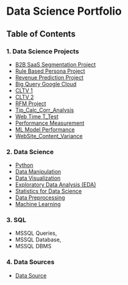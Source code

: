 # Data Science Portfolio


## Table of Contents

 ### 1. Data Science Projects

 * [B2B SaaS Segmentation Project](https://github.com/onurcakili/dataScienceRepository/blob/main/01_Data_Science_Projects/00_B2B_Saas_Segmentation.ipynb)
 * [Rule Based Persona Project](https://github.com/onurcakili/dataScienceRepository/blob/main/01_Data_Science_Projects/01_Rule-Based-Class-Persona.ipynb)
 * [Revenue Prediction Project](https://github.com/onurcakili/dataScienceRepository/blob/main/01_Data_Science_Projects/02_Revenue_Prediction_Segmentation.ipynb)
 * [Big Query Google Cloud](https://github.com/onurcakili/dataScienceRepository/blob/main/01_Data_Science_Projects/03_Big_Query_Google_Cloud.ipynb)
 * [CLTV 1](https://github.com/onurcakili/dataScienceRepository/blob/main/01_Data_Science_Projects/04_1_cltv.py)
 * [CLTV 2](https://github.com/onurcakili/dataScienceRepository/blob/main/01_Data_Science_Projects/04_2_cltv_prediction.py)
 * [RFM Project](https://github.com/onurcakili/dataScienceRepository/blob/main/01_Data_Science_Projects/05_RFM_Project.py)
 * [Tip_Calc_Corr_Analysis](https://github.com/onurcakili/dataScienceRepository/blob/main/01_Data_Science_Projects/06_Tip_Calc_Correlation_Analysis.ipynb)
 * [Web Time T_Test](https://github.com/onurcakili/dataScienceRepository/blob/main/01_Data_Science_Projects/07_Web_Time_T_Test.ipynb)
 * [Performance Measurement](https://github.com/onurcakili/dataScienceRepository/blob/main/01_Data_Science_Projects/08_Performance_Measurement.ipynb)
 * [ML Model Performance](https://github.com/onurcakili/dataScienceRepository/blob/main/01_Data_Science_Projects/09_ML_Model_Performance.ipynb)
 * [WebSite_Content_Variance](https://github.com/onurcakili/dataScienceRepository/blob/main/01_Data_Science_Projects/10_WebSite_Content_Variance.ipynb)
 



 ### 2. Data Science
 * [Python](https://github.com/onurcakili/dataScienceRepository/tree/main/02_Python_Repository/01_Python)
 * [Data Manipulation](https://github.com/onurcakili/dataScienceRepository/tree/main/02_Python_Repository/02_Data_Manipulation)
 * [Data Visualization](https://github.com/onurcakili/dataScienceRepository/tree/main/02_Python_Repository/03_Data_Visualization)
 * [Exploratory Data Analysis (EDA)](https://github.com/onurcakili/dataScienceRepository/tree/main/02_Python_Repository/04_Exploratory_Data_Analysis_EDA)
 * [Statistics for Data Science](https://github.com/onurcakili/dataScienceRepository/tree/main/02_Python_Repository/05_Statistics_For_Data_Science)
 * [Data Preprocessing](https://github.com/onurcakili/dataScienceRepository/tree/main/02_Python_Repository/06_Data_Preprocessing)
 * [Machine Learning](https://github.com/onurcakili/dataScienceRepository/tree/main/02_Python_Repository/07_Machine_Learning/07_2_machineLearning201)

### 3. SQL
* MSSQL Queries,
* MSSQL Database,
* MSSQL DBMS

### 4. Data Sources
* [Data Source](https://github.com/onurcakili/dataScienceRepository/tree/main/00_Data_Source)

